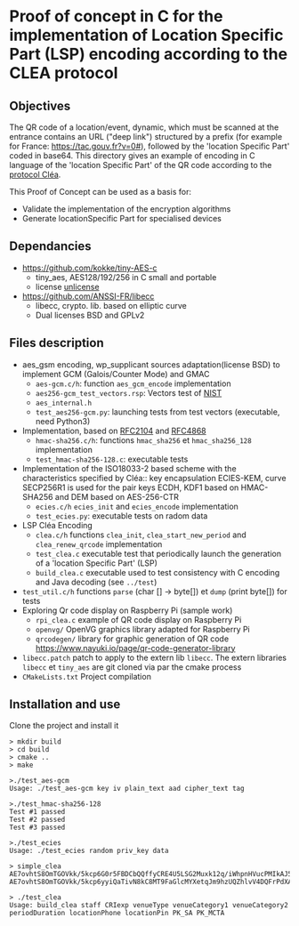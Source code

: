 # Proof of concept in C for the implementation of Location Specific Part (LSP) encoding according to the CLEA protocol

## Objectives

The QR code of a location/event, dynamic, which must be scanned at the entrance contains an URL ("deep link") structured by a prefix (for example for France: https://tac.gouv.fr?v=0#), followed by the 'location Specific Part' coded in base64. This directory gives an example of encoding in C language of the 'location Specific Part' of the QR code according to the [protocol Cléa](https://hal.inria.fr/hal-03146022).

This Proof of Concept can be used as a basis for:

* Validate the implementation of the encryption algorithms
* Generate locationSpecific Part  for specialised devices

## Dependancies

* https://github.com/kokke/tiny-AES-c
  * tiny_aes, AES128/192/256 in C small and portable
  * license [unlicense](http://unlicense.org/)
* https://github.com/ANSSI-FR/libecc
  * libecc, crypto. lib. based on elliptic curve
  * Dual licenses BSD and GPLv2

## Files description

* aes_gsm encoding, wp_supplicant sources adaptation(license BSD) to implement GCM (Galois/Counter Mode) and GMAC
  * `aes-gcm.c/h`: function `aes_gcm_encode` implementation
  * `aes256-gcm_test_vectors.rsp`: Vectors test of [NIST](https://csrc.nist.gov/projects/cryptographic-algorithm-validation-program)
  * `aes_internal.h`
  * `test_aes256-gcm.py`: launching tests from test vectors (executable, need Python3)
* Implementation, based on [RFC2104](https://tools.ietf.org/html/rfc2104) and [RFC4868](https://tools.ietf.org/html/rfc4868)
  * `hmac-sha256.c/h`: functions `hmac_sha256` et `hmac_sha256_128` implementation
  * `test_hmac-sha256-128.c`: executable tests
* Implementation of the ISO18033-2 based scheme with the characteristics specified by Cléa:: key encapsulation  ECIES-KEM, curve SECP256R1 is used for the pair keys ECDH, KDF1 based on HMAC-SHA256 and DEM based on AES-256-CTR
  * `ecies.c/h` `ecies_init` and `ecies_encode` implementation
  * `test_ecies.py`: executable tests on radom data
* LSP Cléa Encoding
  * `clea.c/h` functions `clea_init`, `clea_start_new_period` and  `clea_renew_qrcode` implementation
  * `test_clea.c`  executable test that periodically launch the generation of a 'location Specific Part' (LSP)
  * `build_clea.c` executable used to test consistency  with C encoding and Java decoding (see `../test`)
* `test_util.c/h` functions `parse` (char [] -> byte[]) et `dump` (print byte[]) for tests
* Exploring Qr code display on Raspberry Pi (sample work)
  * `rpi_clea.c` example of QR code display on Raspberry Pi
  * `openvg/` OpenVG graphics library adapted for Raspberry Pi
  * `qrcodegen/` library for graphic generation of QR code https://www.nayuki.io/page/qr-code-generator-library
* `libecc.patch` patch to apply to the extern lib `libecc`. The extern libraries `libecc` et `tiny_aes` are git cloned via par the cmake process
* `CMakeLists.txt` Project compilation

## Installation and use

Clone the project and install it

```shell
> mkdir build
> cd build
> cmake ..
> make
```

```shell
>./test_aes-gcm
Usage: ./test_aes-gcm key iv plain_text aad cipher_text tag

>./test_hmac-sha256-128
Test #1 passed
Test #2 passed
Test #3 passed

>./test_ecies
Usage: ./test_ecies random priv_key data

> simple_clea
AE7ovhtS8OmTGOVkk/5kcp6G0r5FBDCbQQffyCRE4U5LSG2Muxk12q/iWhpnHVucPMIkAJ5UZVFnfGHjmt3B8xFVERSoCT0fiBtFE7GGZUSQVvvZJ3ujtdLTqVVsO2ONOsAuRqHNOqXdzlQlWzua2X2qOahDScgC1IHe00ftKR6aOrdCpn1ZA2XJeWmt6wIyJX+XKF/qUqL7/p0Bj9NvorGxWRmIST3c+OFHkbBLsw==
AE7ovhtS8OmTGOVkk/5kcp6yyiQaTivN8kC8MT9FaGlcMYXetqJm9hzUQZhlvV4DQFrPdXASsNuHPfrbQWHkwLtktrEj/y6DuTwQz774KyVtknUE6oMpBp8inzQaHx4mrimPqQa1vEkI7BiRKKbtcVYT6H7LYcHZq5sOKCIE4Pmm6mJcGXmU6CJWMhVZpAORdEQswqnR9k1gNibRhhQhVmzs+WAGVOGJeANUyj+rzA==

> ./test_clea 
Usage: build_clea staff CRIexp venueType venueCategory1 venueCategory2 periodDuration locationPhone locationPin PK_SA PK_MCTA
```
